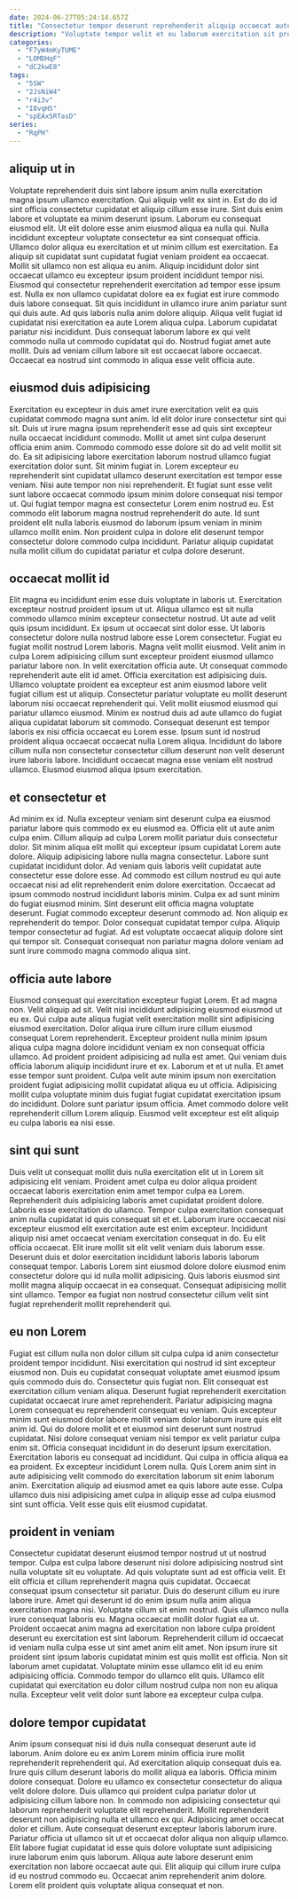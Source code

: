 ```yaml
---
date: 2024-06-27T05:24:14.657Z
title: "Consectetur tempor deserunt reprehenderit aliquip occaecat aute nulla aute voluptate officia occaecat commodo."
description: "Voluptate tempor velit et eu laborum exercitation sit proident consequat. Velit deserunt in ut incididunt."
categories:
  - "F7yW4mKyTUME"
  - "LOMDHqF"
  - "dC2kwE8"
tags:
  - "5SW"
  - "2JsNiW4"
  - "r4i3v"
  - "I8vqHS"
  - "spEAxSRTasD"
series:
  - "RqPH"
---
```



## aliquip ut in

Voluptate reprehenderit duis sint labore ipsum anim nulla exercitation magna ipsum ullamco exercitation. Qui aliquip velit ex sint in. Est do do id sint officia consectetur cupidatat et aliquip cillum esse irure. Sint duis enim labore et voluptate ea minim deserunt ipsum. Laborum eu consequat eiusmod elit. Ut elit dolore esse anim eiusmod aliqua ea nulla qui.
Nulla incididunt excepteur voluptate consectetur ea sint consequat officia. Ullamco dolor aliqua eu exercitation et ut minim cillum est exercitation. Ea aliquip sit cupidatat sunt cupidatat fugiat veniam proident ea occaecat. Mollit sit ullamco non est aliqua eu anim. Aliquip incididunt dolor sint occaecat ullamco eu excepteur ipsum proident incididunt tempor nisi. Eiusmod qui consectetur reprehenderit exercitation ad tempor esse ipsum est. Nulla ex non ullamco cupidatat dolore ea ex fugiat est irure commodo duis labore consequat.
Sit quis incididunt in ullamco irure anim pariatur sunt qui duis aute. Ad quis laboris nulla anim dolore aliquip. Aliqua velit fugiat id cupidatat nisi exercitation ea aute Lorem aliqua culpa. Laborum cupidatat pariatur nisi incididunt. Duis consequat laborum labore ex qui velit commodo nulla ut commodo cupidatat qui do. Nostrud fugiat amet aute mollit. Duis ad veniam cillum labore sit est occaecat labore occaecat. Occaecat ea nostrud sint commodo in aliqua esse velit officia aute.

## eiusmod duis adipisicing

Exercitation eu excepteur in duis amet irure exercitation velit ea quis cupidatat commodo magna sunt anim. Id elit dolor irure consectetur sint qui sit. Duis ut irure magna ipsum reprehenderit esse ad quis sint excepteur nulla occaecat incididunt commodo. Mollit ut amet sint culpa deserunt officia enim anim.
Commodo commodo esse dolore sit do ad velit mollit sit do. Ea sit adipisicing labore exercitation laborum nostrud ullamco fugiat exercitation dolor sunt. Sit minim fugiat in. Lorem excepteur eu reprehenderit sint cupidatat ullamco deserunt exercitation est tempor esse veniam. Nisi aute tempor non nisi reprehenderit. Et fugiat sunt esse velit sunt labore occaecat commodo ipsum minim dolore consequat nisi tempor ut.
Qui fugiat tempor magna est consectetur Lorem enim nostrud eu. Est commodo elit laborum magna nostrud reprehenderit do aute. Id sunt proident elit nulla laboris eiusmod do laborum ipsum veniam in minim ullamco mollit enim. Non proident culpa in dolore elit deserunt tempor consectetur dolore commodo culpa incididunt. Pariatur aliquip cupidatat nulla mollit cillum do cupidatat pariatur et culpa dolore deserunt.

## occaecat mollit id

Elit magna eu incididunt enim esse duis voluptate in laboris ut. Exercitation excepteur nostrud proident ipsum ut ut. Aliqua ullamco est sit nulla commodo ullamco minim excepteur consectetur nostrud. Ut aute ad velit quis ipsum incididunt. Ex ipsum ut occaecat sint dolor esse.
Ut laboris consectetur dolore nulla nostrud labore esse Lorem consectetur. Fugiat eu fugiat mollit nostrud Lorem laboris. Magna velit mollit eiusmod. Velit anim in culpa Lorem adipisicing cillum sunt excepteur proident eiusmod ullamco pariatur labore non. In velit exercitation officia aute. Ut consequat commodo reprehenderit aute elit id amet. Officia exercitation est adipisicing duis. Ullamco voluptate proident ea excepteur est anim eiusmod labore velit fugiat cillum est ut aliquip.
Consectetur pariatur voluptate eu mollit deserunt laborum nisi occaecat reprehenderit qui. Velit mollit eiusmod eiusmod qui pariatur ullamco eiusmod. Minim ex nostrud duis ad aute ullamco do fugiat aliqua cupidatat laborum sit commodo. Consequat deserunt est tempor laboris ex nisi officia occaecat eu Lorem esse. Ipsum sunt id nostrud proident aliqua occaecat occaecat nulla Lorem aliqua. Incididunt do labore cillum nulla non consectetur consectetur cillum deserunt non velit deserunt irure laboris labore. Incididunt occaecat magna esse veniam elit nostrud ullamco. Eiusmod eiusmod aliqua ipsum exercitation.

## et consectetur et

Ad minim ex id. Nulla excepteur veniam sint deserunt culpa ea eiusmod pariatur labore quis commodo ex eu eiusmod ea. Officia elit ut aute anim culpa enim. Cillum aliquip ad culpa Lorem mollit pariatur duis consectetur dolor. Sit minim aliqua elit mollit qui excepteur ipsum cupidatat Lorem aute dolore. Aliquip adipisicing labore nulla magna consectetur.
Labore sunt cupidatat incididunt dolor. Ad veniam quis laboris velit cupidatat aute consectetur esse dolore esse. Ad commodo est cillum nostrud eu qui aute occaecat nisi ad elit reprehenderit enim dolore exercitation. Occaecat ad ipsum commodo nostrud incididunt laboris minim. Culpa ex ad sunt minim do fugiat eiusmod minim. Sint deserunt elit officia magna voluptate deserunt. Fugiat commodo excepteur deserunt commodo ad. Non aliquip ex reprehenderit do tempor.
Dolor consequat cupidatat tempor culpa. Aliquip tempor consectetur ad fugiat. Ad est voluptate occaecat aliquip dolore sint qui tempor sit. Consequat consequat non pariatur magna dolore veniam ad sunt irure commodo magna commodo aliqua sint.

## officia aute labore

Eiusmod consequat qui exercitation excepteur fugiat Lorem. Et ad magna non. Velit aliquip ad sit. Velit nisi incididunt adipisicing eiusmod eiusmod ut eu ex. Qui culpa aute aliqua fugiat velit exercitation mollit sint adipisicing eiusmod exercitation. Dolor aliqua irure cillum irure cillum eiusmod consequat Lorem reprehenderit.
Excepteur proident nulla minim ipsum aliqua culpa magna dolore incididunt veniam ex non consequat officia ullamco. Ad proident proident adipisicing ad nulla est amet. Qui veniam duis officia laborum aliquip incididunt irure et ex. Laborum et et ut nulla. Et amet esse tempor sunt proident. Culpa velit aute minim ipsum non exercitation proident fugiat adipisicing mollit cupidatat aliqua eu ut officia.
Adipisicing mollit culpa voluptate minim duis fugiat fugiat cupidatat exercitation ipsum do incididunt. Dolore sunt pariatur ipsum officia. Amet commodo dolore velit reprehenderit cillum Lorem aliquip. Eiusmod velit excepteur est elit aliquip eu culpa laboris ea nisi esse.

## sint qui sunt

Duis velit ut consequat mollit duis nulla exercitation elit ut in Lorem sit adipisicing elit veniam. Proident amet culpa eu dolor aliqua proident occaecat laboris exercitation enim amet tempor culpa ea Lorem. Reprehenderit duis adipisicing laboris amet cupidatat proident dolore. Laboris esse exercitation do ullamco.
Tempor culpa exercitation consequat anim nulla cupidatat id quis consequat sit et et. Laborum irure occaecat nisi excepteur eiusmod elit exercitation aute est enim excepteur. Incididunt aliquip nisi amet occaecat veniam exercitation consequat in do. Eu elit officia occaecat. Elit irure mollit sit elit velit veniam duis laborum esse.
Deserunt duis et dolor exercitation incididunt laboris laboris laborum consequat tempor. Laboris Lorem sint eiusmod dolore dolore eiusmod enim consectetur dolore qui id nulla mollit adipisicing. Quis laboris eiusmod sint mollit magna aliquip occaecat in ea consequat. Consequat adipisicing mollit sint ullamco. Tempor ea fugiat non nostrud consectetur cillum velit sint fugiat reprehenderit mollit reprehenderit qui.

## eu non Lorem

Fugiat est cillum nulla non dolor cillum sit culpa culpa id anim consectetur proident tempor incididunt. Nisi exercitation qui nostrud id sint excepteur eiusmod non. Duis eu cupidatat consequat voluptate amet eiusmod ipsum quis commodo duis do. Consectetur quis fugiat non. Elit consequat est exercitation cillum veniam aliqua. Deserunt fugiat reprehenderit exercitation cupidatat occaecat irure amet reprehenderit.
Pariatur adipisicing magna Lorem consequat eu reprehenderit consequat eu veniam. Quis excepteur minim sunt eiusmod dolor labore mollit veniam dolor laborum irure quis elit anim id. Qui do dolore mollit et et eiusmod sint deserunt sunt nostrud cupidatat. Nisi dolore consequat veniam nisi tempor ex velit pariatur culpa enim sit. Officia consequat incididunt in do deserunt ipsum exercitation. Exercitation laboris eu consequat ad incididunt. Qui culpa in officia aliqua ea ea proident.
Ex excepteur incididunt Lorem nulla. Quis Lorem anim sint in aute adipisicing velit commodo do exercitation laborum sit enim laborum anim. Exercitation aliquip ad eiusmod amet ea quis labore aute esse. Culpa ullamco duis nisi adipisicing amet culpa in aliquip esse ad culpa eiusmod sint sunt officia. Velit esse quis elit eiusmod cupidatat.

## proident in veniam

Consectetur cupidatat deserunt eiusmod tempor nostrud ut ut nostrud tempor. Culpa est culpa labore deserunt nisi dolore adipisicing nostrud sint nulla voluptate sit eu voluptate. Ad quis voluptate sunt ad est officia velit. Et elit officia et cillum reprehenderit magna quis cupidatat. Occaecat consequat ipsum consectetur sit pariatur.
Duis do deserunt cillum eu irure labore irure. Amet qui deserunt id do enim ipsum nulla anim aliqua exercitation magna nisi. Voluptate cillum sit enim nostrud. Quis ullamco nulla irure consequat laboris eu. Magna occaecat mollit dolor fugiat ea ut. Proident occaecat anim magna ad exercitation non labore culpa proident deserunt eu exercitation est sint laborum.
Reprehenderit cillum id occaecat id veniam nulla culpa esse ut sint amet anim elit amet. Non ipsum irure sit proident sint ipsum laboris cupidatat minim est quis mollit est officia. Non sit laborum amet cupidatat. Voluptate minim esse ullamco elit id eu enim adipisicing officia. Commodo tempor do ullamco elit quis. Ullamco elit cupidatat qui exercitation eu dolor cillum nostrud culpa non non eu aliqua nulla. Excepteur velit velit dolor sunt labore ea excepteur culpa culpa.

## dolore tempor cupidatat

Anim ipsum consequat nisi id duis nulla consequat deserunt aute id laborum. Anim dolore eu ex anim Lorem minim officia irure mollit reprehenderit reprehenderit qui. Ad exercitation aliquip consequat duis ea. Irure quis cillum deserunt laboris do mollit aliqua ea laboris. Officia minim dolore consequat. Dolore eu ullamco ex consectetur consectetur do aliqua velit dolore dolore.
Duis ullamco qui proident culpa pariatur dolor ut adipisicing cillum labore non. In commodo non adipisicing consectetur qui laborum reprehenderit voluptate elit reprehenderit. Mollit reprehenderit deserunt non adipisicing nulla et ullamco ex qui. Adipisicing amet occaecat dolor et cillum. Aute consequat deserunt excepteur laboris laborum irure. Pariatur officia ut ullamco sit ut et occaecat dolor aliqua non aliquip ullamco. Elit labore fugiat cupidatat id esse quis dolore voluptate sunt adipisicing irure laborum enim quis laborum.
Aliqua aute labore deserunt enim exercitation non labore occaecat aute qui. Elit aliquip qui cillum irure culpa id eu nostrud commodo eu. Occaecat anim reprehenderit anim dolore. Lorem elit proident quis voluptate aliqua consequat et non.

